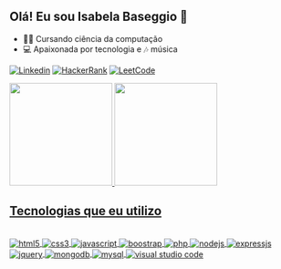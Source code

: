## Olá! Eu sou Isabela Baseggio 🖖

 - 👩‍💻 Cursando ciência da computação
 - 💻 Apaixonada por tecnologia e 🎶 música

[![Linkedin](https://img.shields.io/badge/LinkedIn-0077B5?style=for-the-badge&logo=linkedin&logoColor=white)](https://www.linkedin.com/in/isabelabaseggio/)
[![HackerRank](https://img.shields.io/badge/-Hackerrank-2EC866?style=for-the-badge&logo=HackerRank&logoColor=white)](https://www.hackerrank.com/isabela_baseggi1)
[![LeetCode](https://img.shields.io/badge/-LeetCode-FFA116?style=for-the-badge&logo=LeetCode&logoColor=black)](https://leetcode.com/IsabelaBaseggio/)

<div>
 <a href="https://github.com/IsabelaBaseggio">
  <img height="180em" src="https://github-readme-stats.vercel.app/api?username=IsabelaBaseggio&show_icons=true&theme=tokyonight">
    <img height="180em" src="https://github-readme-stats.vercel.app/api/top-langs/?username=IsabelaBaseggio&layout=compact&theme=tokyonight">
</div>

## Tecnologias que eu utilizo

<div style="display: inline_block"><br/>
  <img align="center" alt="html5" src="https://img.shields.io/badge/HTML5-E34F26?style=for-the-badge&logo=html5&logoColor=white" />
  <img align="center" alt="css3" src="https://img.shields.io/badge/CSS3-1572B6?style=for-the-badge&logo=css3&logoColor=white" />
  <img align="center" alt="javascript" src="https://img.shields.io/badge/JavaScript-F7DF1E?style=for-the-badge&logo=javascript&logoColor=black" />
  <img align="center" alt="boostrap" src="https://img.shields.io/badge/Bootstrap-563D7C?style=for-the-badge&logo=bootstrap&logoColor=white" />  
  <img align="center" alt="php" src="https://img.shields.io/badge/PHP-777BB4?style=for-the-badge&logo=php&logoColor=white" />  
  <img align="center" alt="nodejs" src="https://img.shields.io/badge/Node.js-43853D?style=for-the-badge&logo=node.js&logoColor=white" />  
  <img align="center" alt="expressjs" src="https://img.shields.io/badge/Express.js-404D59?style=for-the-badge" /> 
  <img align="center" alt="jquery" src="https://img.shields.io/badge/jQuery-0769AD?style=for-the-badge&logo=jquery&logoColor=white" /> 
  <img align="center" alt="mongodb" src="https://img.shields.io/badge/MongoDB-4EA94B?style=for-the-badge&logo=mongodb&logoColor=white" />
  <img align="center" alt="mysql" src="https://img.shields.io/badge/MySQL-00000F?style=for-the-badge&logo=mysql&logoColor=white" />
  <img align="center" alt="visual studio code" src="https://img.shields.io/badge/Visual_Studio_Code-0078D4?style=for-the-badge&logo=visual%20studio%20code&logoColor=white" />
</div>
